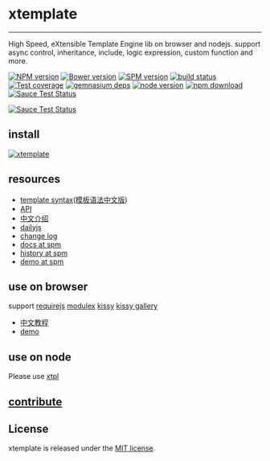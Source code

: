 # xtemplate
---

High Speed, eXtensible Template Engine lib on browser and nodejs.
support async control, inheritance, include, logic expression, custom function and more.

[![NPM version][npm-image]][npm-url]
[![Bower version][bower-image]][bower-url]
[![SPM version](http://spmjs.io/badge/xtemplate)](http://spmjs.io/package/xtemplate)
[![build status][travis-image]][travis-url]
[![Test coverage][coveralls-image]][coveralls-url]
[![gemnasium deps][gemnasium-image]][gemnasium-url]
[![node version][node-image]][node-url]
[![npm download][download-image]][download-url]
[![Sauce Test Status](https://saucelabs.com/buildstatus/xtemplate)](https://saucelabs.com/u/xtemplate)

[![Sauce Test Status](https://saucelabs.com/browser-matrix/xtemplate.svg)](https://saucelabs.com/u/xtemplate)


[npm-image]: http://img.shields.io/npm/v/xtemplate.svg?style=flat-square
[npm-url]: http://npmjs.org/package/xtemplate
[bower-image]: http://img.shields.io/bower/v/xtemplate.svg?style=flat-square
[bower-url]: https://github.com/yiminghe/xtemplate
[travis-image]: https://img.shields.io/travis/yiminghe/xtemplate.svg?style=flat-square
[travis-url]: https://travis-ci.org/yiminghe/xtemplate
[coveralls-image]: https://img.shields.io/coveralls/yiminghe/xtemplate.svg?style=flat-square
[coveralls-url]: https://coveralls.io/r/yiminghe/xtemplate?branch=master
[gemnasium-image]: http://img.shields.io/gemnasium/yiminghe/xtemplate.svg?style=flat-square
[gemnasium-url]: https://gemnasium.com/yiminghe/xtemplate
[node-image]: https://img.shields.io/badge/node.js-%3E=_0.10-green.svg?style=flat-square
[node-url]: http://nodejs.org/download/
[download-image]: https://img.shields.io/npm/dm/xtemplate.svg?style=flat-square
[download-url]: https://npmjs.org/package/xtemplate

## install

[![xtemplate](https://nodei.co/npm/xtemplate.png)](https://npmjs.org/package/xtemplate)

## resources

- [template syntax](https://github.com/yiminghe/xtemplate/blob/master/docs/syntax.md)([模板语法中文版](https://github.com/yiminghe/xtemplate/blob/master/docs/syntax-cn.md))
- [API](https://github.com/yiminghe/xtemplate/blob/master/docs/api.md)
- [中文介绍](https://github.com/yiminghe/xtemplate/blob/master/docs/tutorial/introduce.md)
- [dailyjs](http://dailyjs.com/2014/09/24/node-roundup/)
- [change log](https://github.com/yiminghe/xtemplate/blob/master/HISTORY.md)
- [docs at spm](http://spmjs.io/docs/xtemplate/)
- [history at spm](http://spmjs.io/docs/xtemplate/history.html)
- [demo at spm](http://spmjs.io/docs/xtemplate/examples/)

## use on browser

support [requirejs](https://github.com/jrburke/requirejs) [modulex](https://github.com/yiminghe/modulex)
[kissy](http://docs.kissyui.com) [kissy gallery](http://gallery.kissyui.com)

- [中文教程](https://github.com/yiminghe/xtemplate/blob/master/docs/use-on-browser.md)
- [demo](https://github.com/yiminghe/xtemplate-on-browser)

## use on node

Please use [xtpl](https://github.com/kissyteam/xtpl)

## [contribute](https://github.com/yiminghe/xtemplate/blob/master/CONTRIBUTING.md)

## License

xtemplate is released under the [MIT license](http://opensource.org/licenses/MIT).
